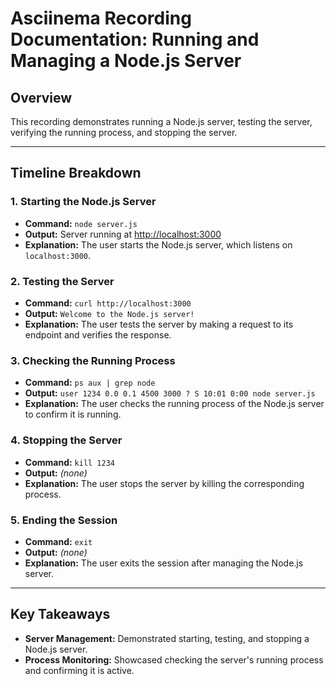 # Asciinema Recording Documentation: Running and Managing a Node.js Server

## Overview
This recording demonstrates running a Node.js server, testing the server, verifying the running process, and stopping the server.

---

## Timeline Breakdown

### 1. **Starting the Node.js Server**
- **Command:** `node server.js`
- **Output:** Server running at [http://localhost:3000](http://localhost:3000)
- **Explanation:** The user starts the Node.js server, which listens on `localhost:3000`.

### 2. **Testing the Server**
- **Command:** `curl http://localhost:3000`
- **Output:** `Welcome to the Node.js server!`
- **Explanation:** The user tests the server by making a request to its endpoint and verifies the response.

### 3. **Checking the Running Process**
- **Command:** `ps aux | grep node`
- **Output:** `user 1234 0.0 0.1 4500 3000 ? S 10:01 0:00 node server.js`
- **Explanation:** The user checks the running process of the Node.js server to confirm it is running.

### 4. **Stopping the Server**
- **Command:** `kill 1234`
- **Output:** *(none)*
- **Explanation:** The user stops the server by killing the corresponding process.

### 5. **Ending the Session**
- **Command:** `exit`
- **Output:** *(none)*
- **Explanation:** The user exits the session after managing the Node.js server.

---

## Key Takeaways
- **Server Management:** Demonstrated starting, testing, and stopping a Node.js server.
- **Process Monitoring:** Showcased checking the server's running process and confirming it is active.